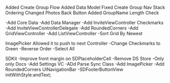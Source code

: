 Added Create Group Flow
Added Data Model
Fixed Create Group Nav Stack Ordering
Changed Photos Back Button
Added GroupName Length Check


-Add Core Data
-Add Data Manager
-Add InviteViewController Checkmarks
-Add InviteViewControllerDelegate
-Add RoundedCorners
-Add GridViewController
-Add ListViewController
-Sort Grid By Newest

ImagePicker
Allowed it to push to next Controller
-Change Checkmarks to Green
-Reverse Order
-Select All

SDKit
-Improve front margin on SDPlaceholderCell
-Remove DS Store
-Only only Docs
-Add Settings VC
-ADd Parse Sync Class
-Add ImagePicker
-Add RoundedCorners UINavigationBar
-SDFooterButtonView initWithStyle:andText;